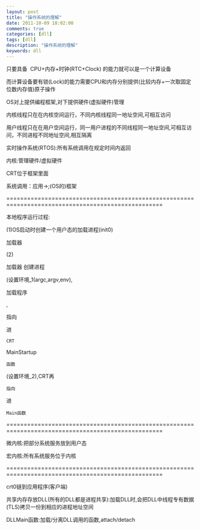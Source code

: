 ```yaml
---
layout: post
title: "操作系统的理解"
date: 2011-10-09 18:02:00 
comments: true
categories: [dll]
tags: [dll]
description: "操作系统的理解"
keywords: dll
---
```



 
  
   
   
  
 
 
  只要具备  CPU+内存+时钟(RTC+Clock) 的能力就可以是一个计算设备
 
 
  而计算设备要有锁(Lock)的能力需要CPU和内存分别提供(比较内存+一次取固定位数内存值)原子操作
 
 
  OS对上提供编程框架,对下提供硬件(虚拟硬件)管理
 
 
  
  
 
 
  内核线程只在在内核空间运行，不同内核线程同一地址空间,可相互访问
 
 
  用户线程只在在用户空间运行，同一用户进程的不同线程同一地址空间,可相互访问，不同进程不同地址空间,相互隔离
 
 
  
  
 
 
  实时操作系统(RTOS):所有系统调用在规定时间内返回
 
 
  
  
 
 
  内核:管理硬件/虚拟硬件
 
 
  CRT位于框架里面
 
 
  
  
 
 
  系统调用：应用->;(OS的)框架
 
 
  ===================================================================================================
 
 
  本地程序运行过程:
 
 
  (1)OS启动时创建一个用户态的加载进程(init0)
  
   加载器
  
 
 
 
 
  (2)
  
   加载器 创建进程
  
  (设置环境_1(argc,argv,env),
  
   加载程序
  
  ,
  
   指向
  
  进
  
   
    CRT
   
   MainStartup
   
    函数
   
   (设置环境_2),CRT再
   
    指向
   
   进
   
    Main函数
   
  
 
 
  ===================================================================================================
 
 
  微内核:把部分系统服务放到用户态
 
 
  宏内核:所有系统服务位于内核
 
 
  
  
 
 
  ===================================================================================================
 
 
  crt0链到应用程序(客户端)
 
 
  
  
 
 
  共享内存存放DLL(所有的DLL都是进程共享):加载DLL时,会把DLL中线程专有数据(TLS)拷贝一份到相应的进程地址空间
 
 
  DLLMain函数:加载/分离DLL调用的函数,attach/detach
 


